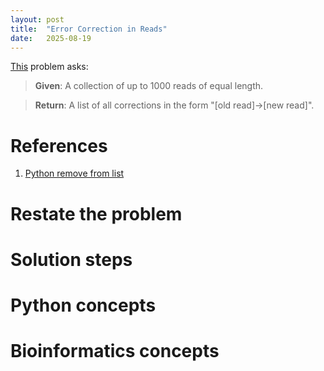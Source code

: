 ```yaml
---
layout: post
title:  "Error Correction in Reads"
date:   2025-08-19
---
```


[This](https://rosalind.info/problems/corr/) problem asks:

> **Given**: A collection of up to 1000 reads of equal length.

> **Return**: A list of all corrections in the form "[old read]->[new read]".

<!--break-->

# References
1. [Python remove from list](https://www.w3schools.com/python/python_lists_remove.asp)

# Restate the problem


# Solution steps


# Python concepts

# Bioinformatics concepts